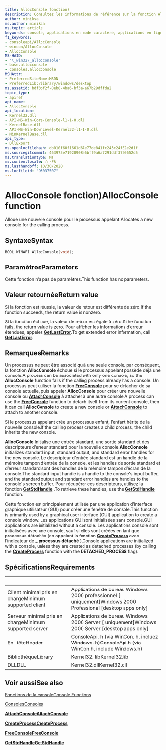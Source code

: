 ```yaml
---
title: AllocConsole fonction)
description: Consultez les informations de référence sur la fonction AllocConsole, qui alloue une nouvelle console pour le processus appelant.
author: miniksa
ms.author: miniksa
ms.topic: article
keywords: console, applications en mode caractère, applications en ligne de commande, applications de terminal, API console
f1_keywords:
- consoleapi/AllocConsole
- wincon/AllocConsole
- AllocConsole
MS-HAID:
- '\_win32\_allocconsole'
- base.allocconsole
- consoles.allocconsole
MSHAttr:
- PreferredSiteName:MSDN
- PreferredLib:/library/windows/desktop
ms.assetid: bdf3bf2f-8eb8-4ba6-bf3a-a67b29dffda2
topic_type:
- apiref
api_name:
- AllocConsole
api_location:
- Kernel32.dll
- API-MS-Win-Core-Console-l1-1-0.dll
- KernelBase.dll
- API-MS-Win-DownLevel-Kernel32-l1-1-0.dll
- MinKernelBase.dll
api_type:
- DllExport
ms.openlocfilehash: db010f60f1661d67e77de841fc243c24f32e2d1f
ms.sourcegitcommit: 463975e71920908a6bff9a6a7291ddf3736652d5
ms.translationtype: MT
ms.contentlocale: fr-FR
ms.lasthandoff: 10/30/2020
ms.locfileid: "93037507"
---
```

# <a name="allocconsole-function"></a><span data-ttu-id="89502-104">AllocConsole fonction)</span><span class="sxs-lookup"><span data-stu-id="89502-104">AllocConsole function</span></span>

<span data-ttu-id="89502-105">Alloue une nouvelle console pour le processus appelant.</span><span class="sxs-lookup"><span data-stu-id="89502-105">Allocates a new console for the calling process.</span></span>

## <a name="syntax"></a><span data-ttu-id="89502-106">Syntaxe</span><span class="sxs-lookup"><span data-stu-id="89502-106">Syntax</span></span>

```C
BOOL WINAPI AllocConsole(void);
```

## <a name="parameters"></a><span data-ttu-id="89502-107">Paramètres</span><span class="sxs-lookup"><span data-stu-id="89502-107">Parameters</span></span>

<span data-ttu-id="89502-108">Cette fonction n’a pas de paramètres.</span><span class="sxs-lookup"><span data-stu-id="89502-108">This function has no parameters.</span></span>

## <a name="return-value"></a><span data-ttu-id="89502-109">Valeur retournée</span><span class="sxs-lookup"><span data-stu-id="89502-109">Return value</span></span>

<span data-ttu-id="89502-110">Si la fonction est réussie, la valeur de retour est différente de zéro.</span><span class="sxs-lookup"><span data-stu-id="89502-110">If the function succeeds, the return value is nonzero.</span></span>

<span data-ttu-id="89502-111">Si la fonction échoue, la valeur de retour est égale à zéro.</span><span class="sxs-lookup"><span data-stu-id="89502-111">If the function fails, the return value is zero.</span></span> <span data-ttu-id="89502-112">Pour afficher les informations d’erreur étendues, appelez [**GetLastError**](https://msdn.microsoft.com/library/windows/desktop/ms679360).</span><span class="sxs-lookup"><span data-stu-id="89502-112">To get extended error information, call [**GetLastError**](https://msdn.microsoft.com/library/windows/desktop/ms679360).</span></span>

## <a name="remarks"></a><span data-ttu-id="89502-113">Remarques</span><span class="sxs-lookup"><span data-stu-id="89502-113">Remarks</span></span>

<span data-ttu-id="89502-114">Un processus ne peut être associé qu’à une seule console. par conséquent, la fonction **AllocConsole** échoue si le processus appelant possède déjà une console.</span><span class="sxs-lookup"><span data-stu-id="89502-114">A process can be associated with only one console, so the **AllocConsole** function fails if the calling process already has a console.</span></span> <span data-ttu-id="89502-115">Un processus peut utiliser la fonction [**FreeConsole**](freeconsole.md) pour se détacher de sa console actuelle, puis appeler **AllocConsole** pour créer une nouvelle console ou [**AttachConsole**](attachconsole.md) à attacher à une autre console.</span><span class="sxs-lookup"><span data-stu-id="89502-115">A process can use the [**FreeConsole**](freeconsole.md) function to detach itself from its current console, then it can call **AllocConsole** to create a new console or [**AttachConsole**](attachconsole.md) to attach to another console.</span></span>

<span data-ttu-id="89502-116">Si le processus appelant crée un processus enfant, l’enfant hérite de la nouvelle console.</span><span class="sxs-lookup"><span data-stu-id="89502-116">If the calling process creates a child process, the child inherits the new console.</span></span>

<span data-ttu-id="89502-117">**AllocConsole** Initialise une entrée standard, une sortie standard et des descripteurs d’erreur standard pour la nouvelle console.</span><span class="sxs-lookup"><span data-stu-id="89502-117">**AllocConsole** initializes standard input, standard output, and standard error handles for the new console.</span></span> <span data-ttu-id="89502-118">Le descripteur d’entrée standard est un handle de la mémoire tampon d’entrée de la console, et les handles de sortie standard et d’erreur standard sont des handles de la mémoire tampon d’écran de la console.</span><span class="sxs-lookup"><span data-stu-id="89502-118">The standard input handle is a handle to the console's input buffer, and the standard output and standard error handles are handles to the console's screen buffer.</span></span> <span data-ttu-id="89502-119">Pour récupérer ces descripteurs, utilisez la fonction [**GetStdHandle**](getstdhandle.md) .</span><span class="sxs-lookup"><span data-stu-id="89502-119">To retrieve these handles, use the [**GetStdHandle**](getstdhandle.md) function.</span></span>

<span data-ttu-id="89502-120">Cette fonction est principalement utilisée par une application d’interface graphique utilisateur (GUI) pour créer une fenêtre de console.</span><span class="sxs-lookup"><span data-stu-id="89502-120">This function is primarily used by a graphical user interface (GUI) application to create a console window.</span></span> <span data-ttu-id="89502-121">Les applications GUI sont initialisées sans console.</span><span class="sxs-lookup"><span data-stu-id="89502-121">GUI applications are initialized without a console.</span></span> <span data-ttu-id="89502-122">Les applications console sont initialisées avec une console, sauf si elles sont créées en tant que processus détachés (en appelant la fonction [**CreateProcess**](https://msdn.microsoft.com/library/windows/desktop/ms682425) avec l’indicateur de **\_ processus détaché** ).</span><span class="sxs-lookup"><span data-stu-id="89502-122">Console applications are initialized with a console, unless they are created as detached processes (by calling the [**CreateProcess**](https://msdn.microsoft.com/library/windows/desktop/ms682425) function with the **DETACHED\_PROCESS** flag).</span></span>

## <a name="requirements"></a><span data-ttu-id="89502-123">Spécifications</span><span class="sxs-lookup"><span data-stu-id="89502-123">Requirements</span></span>

| &nbsp; | &nbsp; |
|-|-|
| <span data-ttu-id="89502-124">Client minimal pris en charge</span><span class="sxs-lookup"><span data-stu-id="89502-124">Minimum supported client</span></span> | <span data-ttu-id="89502-125">Applications de bureau Windows 2000 professionnel \[ uniquement\]</span><span class="sxs-lookup"><span data-stu-id="89502-125">Windows 2000 Professional \[desktop apps only\]</span></span> |
| <span data-ttu-id="89502-126">Serveur minimal pris en charge</span><span class="sxs-lookup"><span data-stu-id="89502-126">Minimum supported server</span></span> | <span data-ttu-id="89502-127">Applications de bureau Windows 2000 Server \[ uniquement\]</span><span class="sxs-lookup"><span data-stu-id="89502-127">Windows 2000 Server \[desktop apps only\]</span></span> |
| <span data-ttu-id="89502-128">En-tête</span><span class="sxs-lookup"><span data-stu-id="89502-128">Header</span></span> | <span data-ttu-id="89502-129">ConsoleApi. h (via WinCon. h, incluez Windows. h)</span><span class="sxs-lookup"><span data-stu-id="89502-129">ConsoleApi.h (via WinCon.h, include Windows.h)</span></span> |
| <span data-ttu-id="89502-130">Bibliothèque</span><span class="sxs-lookup"><span data-stu-id="89502-130">Library</span></span> | <span data-ttu-id="89502-131">Kernel32. lib</span><span class="sxs-lookup"><span data-stu-id="89502-131">Kernel32.lib</span></span> |
| <span data-ttu-id="89502-132">DLL</span><span class="sxs-lookup"><span data-stu-id="89502-132">DLL</span></span> | <span data-ttu-id="89502-133">Kernel32.dll</span><span class="sxs-lookup"><span data-stu-id="89502-133">Kernel32.dll</span></span> |

## <a name="see-also"></a><span data-ttu-id="89502-134">Voir aussi</span><span class="sxs-lookup"><span data-stu-id="89502-134">See also</span></span>

[<span data-ttu-id="89502-135">Fonctions de la console</span><span class="sxs-lookup"><span data-stu-id="89502-135">Console Functions</span></span>](console-functions.md)

[<span data-ttu-id="89502-136">Consoles</span><span class="sxs-lookup"><span data-stu-id="89502-136">Consoles</span></span>](consoles.md)

[<span data-ttu-id="89502-137">**AttachConsole**</span><span class="sxs-lookup"><span data-stu-id="89502-137">**AttachConsole**</span></span>](attachconsole.md)

[<span data-ttu-id="89502-138">**CreateProcess**</span><span class="sxs-lookup"><span data-stu-id="89502-138">**CreateProcess**</span></span>](https://msdn.microsoft.com/library/windows/desktop/ms682425)

[<span data-ttu-id="89502-139">**FreeConsole**</span><span class="sxs-lookup"><span data-stu-id="89502-139">**FreeConsole**</span></span>](freeconsole.md)

[<span data-ttu-id="89502-140">**GetStdHandle**</span><span class="sxs-lookup"><span data-stu-id="89502-140">**GetStdHandle**</span></span>](getstdhandle.md)
